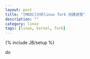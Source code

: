 ```yaml
---
layout: post
title: "[MOOC]分析linux fork 创建进程"
description: ""
category: linux
tags: [linux, kernel, fork]
---
```

{% include JB/setup %}


do
